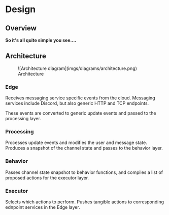# Design

## Overview

**So it's all quite simple you see....**

## Architecture

<figure markdown>
  ![Architecture diagram](imgs/diagrams/architecture.png)
  <figcaption>Architecture</figcaption>
</figure>

### Edge

Receives messaging service specific events from the cloud.  Messaging services include Discord, but also generic HTTP and TCP endpoints.

These events are converted to generic update events and passed to the processing layer.

### Processing

Processes update events and modifies the user and message
state.  Produces a snapshot of the channel state and passes to the
behavior layer.

### Behavior

Passes channel state snapshot to behavior functions, and compiles a list
of proposed actions for the executor layer.

### Executor

Selects which actions to perform.  Pushes tangible actions to
corresponding ednpoint services in the Edge layer.
